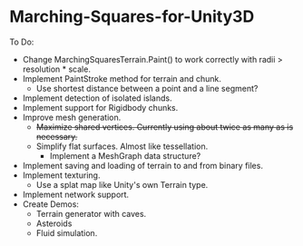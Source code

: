 Marching-Squares-for-Unity3D
============================

To Do:
- Change MarchingSquaresTerrain.Paint() to work correctly with radii > resolution * scale.
- Implement PaintStroke method for terrain and chunk.
	- Use shortest distance between a point and a line segment?
- Implement detection of isolated islands.
- Implement support for Rigidbody chunks.
- Improve mesh generation.
	- ~~Maximize shared vertices. Currently using about twice as many as is necessary.~~
	- Simplify flat surfaces. Almost like tessellation.
		- Implement a MeshGraph data structure?
- Implement saving and loading of terrain to and from binary files.
- Implement texturing.
	- Use a splat map like Unity's own Terrain type.
- Implement network support.
- Create Demos:
	- Terrain generator with caves.
	- Asteroids
	- Fluid simulation.
